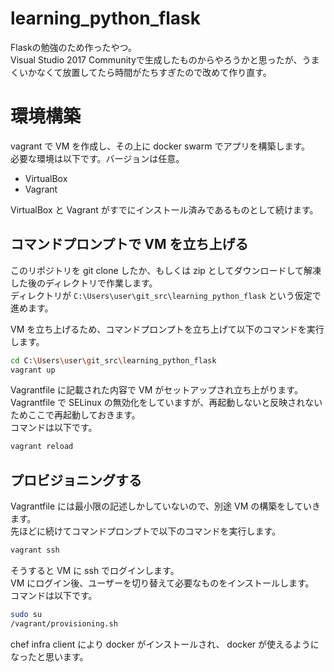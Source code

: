 # learning_python_flask

Flaskの勉強のため作ったやつ。  
Visual Studio 2017 Communityで生成したものからやろうかと思ったが、うまくいかなくて放置してたら時間がたちすぎたので改めて作り直す。

# 環境構築

vagrant で VM を作成し、その上に docker swarm でアプリを構築します。  
必要な環境は以下です。バージョンは任意。

- VirtualBox
- Vagrant

VirtualBox と Vagrant がすでにインストール済みであるものとして続けます。

## コマンドプロンプトで VM を立ち上げる

このリポジトリを git clone したか、もしくは zip としてダウンロードして解凍した後のディレクトリで作業します。  
ディレクトリが `C:\Users\user\git_src\learning_python_flask` という仮定で進めます。

VM を立ち上げるため、コマンドプロンプトを立ち上げて以下のコマンドを実行します。

```bash
cd C:\Users\user\git_src\learning_python_flask
vagrant up
```

Vagrantfile に記載された内容で VM がセットアップされ立ち上がります。  
Vagrantfile で SELinux の無効化をしていますが、再起動しないと反映されないためここで再起動しておきます。  
コマンドは以下です。

```bash
vagrant reload
```

## プロビジョニングする

Vagrantfile には最小限の記述しかしていないので、別途 VM の構築をしていきます。  
先ほどに続けてコマンドプロンプトで以下のコマンドを実行します。

```bash
vagrant ssh
```

そうすると VM に ssh でログインします。  
VM にログイン後、ユーザーを切り替えて必要なものをインストールします。  
コマンドは以下です。

```bash
sudo su
/vagrant/provisioning.sh
```

chef infra client により docker がインストールされ、 docker が使えるようになったと思います。
